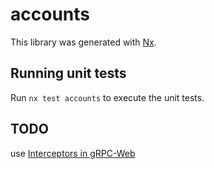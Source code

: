 # accounts

This library was generated with [Nx](https://nx.dev).

## Running unit tests

Run `nx test accounts` to execute the unit tests.

## TODO
use [Interceptors in gRPC-Web](https://grpc.io/blog/grpc-web-interceptor/)